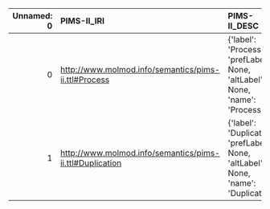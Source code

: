 |   Unnamed: 0 | PIMS-II_IRI                                              | PIMS-II_DESC                                                                         | SBO_IRI                              | SBO_DESC                 |
|-------------:|:---------------------------------------------------------|:-------------------------------------------------------------------------------------|:-------------------------------------|:-------------------------|
|            0 | http://www.molmod.info/semantics/pims-ii.ttl#Process     | {'label': 'Process', 'prefLabel': None, 'altLabel': None, 'name': 'Process'}         | http://biomodels.net/SBO/SBO_0000375 | {'label': 'Process'}     |
|            1 | http://www.molmod.info/semantics/pims-ii.ttl#Duplication | {'label': 'Duplication', 'prefLabel': None, 'altLabel': None, 'name': 'Duplication'} | http://biomodels.net/SBO/SBO_0000203 | {'label': 'Duplication'} |